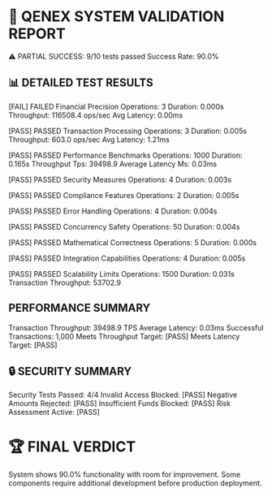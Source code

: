 
🎯 QENEX SYSTEM VALIDATION REPORT
============================================================

⚠️  PARTIAL SUCCESS: 9/10 tests passed
Success Rate: 90.0%

📊 DETAILED TEST RESULTS
----------------------------------------

[FAIL] FAILED Financial Precision
   Operations: 3
   Duration: 0.000s
   Throughput: 116508.4 ops/sec
   Avg Latency: 0.00ms

[PASS] PASSED Transaction Processing
   Operations: 3
   Duration: 0.005s
   Throughput: 603.0 ops/sec
   Avg Latency: 1.21ms

[PASS] PASSED Performance Benchmarks
   Operations: 1000
   Duration: 0.165s
   Throughput Tps: 39498.9
   Average Latency Ms: 0.03ms

[PASS] PASSED Security Measures
   Operations: 4
   Duration: 0.003s

[PASS] PASSED Compliance Features
   Operations: 2
   Duration: 0.005s

[PASS] PASSED Error Handling
   Operations: 4
   Duration: 0.004s

[PASS] PASSED Concurrency Safety
   Operations: 50
   Duration: 0.004s

[PASS] PASSED Mathematical Correctness
   Operations: 5
   Duration: 0.000s

[PASS] PASSED Integration Capabilities
   Operations: 4
   Duration: 0.005s

[PASS] PASSED Scalability Limits
   Operations: 1500
   Duration: 0.031s
   Transaction Throughput: 53702.9

 PERFORMANCE SUMMARY
----------------------------------------

Transaction Throughput: 39498.9 TPS
Average Latency: 0.03ms
Successful Transactions: 1,000
Meets Throughput Target: [PASS]
Meets Latency Target: [PASS]

🔒 SECURITY SUMMARY
----------------------------------------

Security Tests Passed: 4/4
Invalid Access Blocked: [PASS]
Negative Amounts Rejected: [PASS]
Insufficient Funds Blocked: [PASS]
Risk Assessment Active: [PASS]

🏆 FINAL VERDICT
============================================================

System shows 90.0% functionality with room for improvement.
Some components require additional development before production deployment.